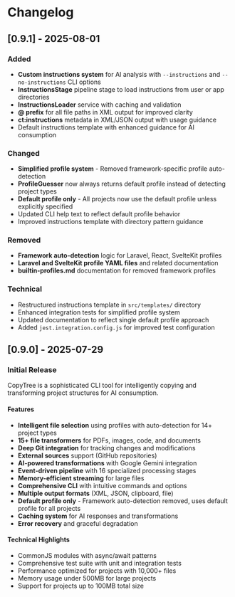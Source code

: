 # Changelog

## [0.9.1] - 2025-08-01

### Added
- **Custom instructions system** for AI analysis with `--instructions` and `--no-instructions` CLI options
- **InstructionsStage** pipeline stage to load instructions from user or app directories
- **InstructionsLoader** service with caching and validation
- **@ prefix** for all file paths in XML output for improved clarity
- **ct:instructions** metadata in XML/JSON output with usage guidance
- Default instructions template with enhanced guidance for AI consumption

### Changed
- **Simplified profile system** - Removed framework-specific profile auto-detection
- **ProfileGuesser** now always returns default profile instead of detecting project types
- **Default profile only** - All projects now use the default profile unless explicitly specified
- Updated CLI help text to reflect default profile behavior
- Improved instructions template with directory pattern guidance

### Removed
- **Framework auto-detection** logic for Laravel, React, SvelteKit profiles
- **Laravel and SvelteKit profile YAML files** and related documentation
- **builtin-profiles.md** documentation for removed framework profiles

### Technical
- Restructured instructions template in `src/templates/` directory
- Enhanced integration tests for simplified profile system
- Updated documentation to reflect single default profile approach
- Added `jest.integration.config.js` for improved test configuration

## [0.9.0] - 2025-07-29

### Initial Release

CopyTree is a sophisticated CLI tool for intelligently copying and transforming project structures for AI consumption.

#### Features

- **Intelligent file selection** using profiles with auto-detection for 14+ project types
- **15+ file transformers** for PDFs, images, code, and documents
- **Deep Git integration** for tracking changes and modifications
- **External sources** support (GitHub repositories)
- **AI-powered transformations** with Google Gemini integration
- **Event-driven pipeline** with 16 specialized processing stages
- **Memory-efficient streaming** for large files
- **Comprehensive CLI** with intuitive commands and options
- **Multiple output formats** (XML, JSON, clipboard, file)
- **Default profile only** - Framework auto-detection removed, uses default profile for all projects
- **Caching system** for AI responses and transformations
- **Error recovery** and graceful degradation

#### Technical Highlights

- CommonJS modules with async/await patterns
- Comprehensive test suite with unit and integration tests
- Performance optimized for projects with 10,000+ files
- Memory usage under 500MB for large projects
- Support for projects up to 100MB total size
